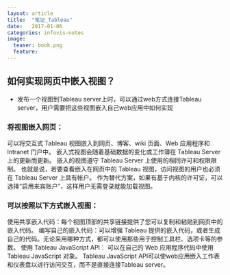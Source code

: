 ```yaml
---
layout: article
title:  "笔记_Tableau"
date:   2017-01-06 
categories: infovis-notes
image:
  teaser: book.png
  feature:
---
```


## 如何实现网页中嵌入视图？
- 发布一个视图到Tableau server上时，可以通过web方式连接Tableau server，用户需要把这些视图嵌入自己web应用中如何实现

### 将视图嵌入网页：
可以将交互式 Tableau 视图嵌入到网页、博客、wiki 页面、Web 应用程序和 Intranet 门户中。
嵌入式视图会随着基础数据的变化或工作簿在 Tableau Server 上的更新而更新。
嵌入的视图遵守 Tableau Server 上使用的相同许可和权限限制。
也就是说，若要查看嵌入在网页中的 Tableau 视图，访问视图的用户也必须在 Tableau Server 上具有帐户。
作为替代方案，如果有基于内核的许可证，可以选择“启用来宾账户”，这样用户无需登录就能加载视图。
 
### 可以按照以下方式嵌入视图：
使用共享嵌入代码：每个视图顶部的共享链接提供了您可以复制和粘贴到网页中的嵌入代码。
编写自己的嵌入代码：可以增强 Tableau 提供的嵌入代码，或者生成自己的代码。无论采用哪种方式，都可以使用那些用于控制工具栏、选项卡等的参数。
使用 Tableau JavaScript API： 可以在自己的 Web 应用程序代码中使用 Tableau JavaScript 对象。
Tableau JavaScript API可以使web应用嵌入工作表和仪表盘以进行访问交互，而不是直接连接Tableau server。
